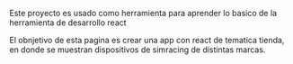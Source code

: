 Este proyecto es usado como herramienta para aprender lo basico de la herramienta de desarrollo react

El obnjetivo de esta pagina es crear una app con react de tematica tienda, en donde se muestran dispositivos de simracing de distintas marcas.